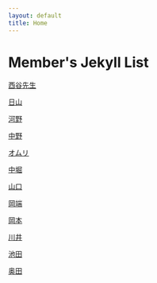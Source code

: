 ```yaml
---
layout: default
title: Home
---
```



<h1> Member's Jekyll List </h1>

[西谷先生](https://daddygongon.github.io/jekyll_test9/blog.html)

[日山](https://nichiyama.github.io/nichiyamanko/19-07-17/chinko)

[河野](https://hiroto-s.github.io/jekyll_list/blog.html)

[中野]()

[オムリ](https://youssefomri.github.io/r4nd/blog.html)

[中堀](https://gdgdhori.github.io/jekyll_blog/blog.html)

[山口](https://shuhei555.github.io/record/)

[岡端](https://keigo7okabata.github.io/jekyll_blog/blog.html)

[岡本](https://yudachi8511.github.io/jekyll_yudai/blog.html)

[川井](https://akiyo0605.github.io/jekyllkawai/blog.html)

[池田]()

[奥田](http://OKD8811.github.io/OKD/blog.htm)

  

